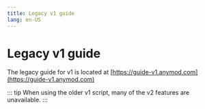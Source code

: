 ```yaml
---
title: Legacy v1 guide
lang: en-US
---
```


# Legacy v1 guide

The legacy guide for v1 is located at [https://guide-v1.anymod.com](https://guide-v1.anymod.com)

::: tip
When using the older v1 script, many of the v2 features are unavailable.
:::